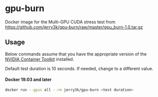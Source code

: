 # gpu-burn
Docker image for the Multi-GPU CUDA stress test from https://github.com/jerry3k/gpu-burn/raw/master/gpu_burn-1.0.tar.gz

## Usage

Below commands assume that you have the appropriate version of the [NVIDIA Container Toolkit](https://github.com/NVIDIA/nvidia-docker) installed.

Default test duration is 10 seconds. If needed, change <test duration> to a different value.

#### Docker 19.03 and later
```zsh
docker run --gpus all --rm jerry3k/gpu-burn <test duration>
```
